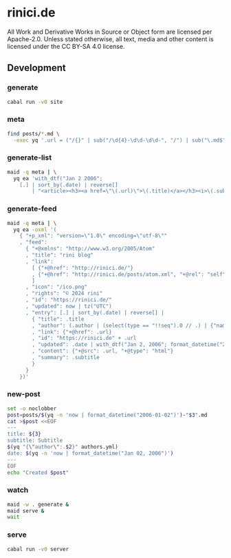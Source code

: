 # rinici.de

All Work and Derivative Works in Source or Object form are licensed per Apache-2.0. Unless stated
otherwise, all text, media and other content is licensed under the CC BY-SA 4.0 license.

## Development

<!-- maid-tasks -->

### generate

```sh
cabal run -v0 site
```

### meta

```sh
find posts/*.md \
  -exec yq '.url = ("/{}" | sub("/\d{4}-\d\d-\d\d-", "/") | sub("\.md$", ""))' -f extract '{}' ';'
```

### generate-list

```sh
maid -q meta | \
  yq ea 'with_dtf("Jan 2 2006";
    [.] | sort_by(.date) | reverse[]
        | "<article><h3><a href=\"\(.url)\">\(.title)</a></h3><i>\(.subtitle)</i><br>\(.date)</article>")'
```

### generate-feed

```sh
maid -q meta | \
  yq ea -oxml '(
    { "+p_xml": "version=\"1.0\" encoding=\"utf-8\""
    , "feed":
      { "+@xmlns": "http://www.w3.org/2005/Atom"
      , "title": "rini blog"
      , "link":
        [ {"+@href": "http://rinici.de/"}
        , {"+@href": "http://rinici.de/posts/atom.xml", "+@rel": "self"}
        ]
      , "icon": "/ico.png"
      , "rights": "© 2024 rini"
      , "id": "https://rinici.de/"
      , "updated": now | tz("UTC")
      , "entry": [.] | sort_by(.date) | reverse[] |
        { "title": .title
        , "author": (.author | (select(type == "!!seq").0 // .) | {"name": .name, "uri": .url})
        , "link": {"+@href": .url}
        , "id": "https://rinici.de" + .url
        , "updated": .date | with_dtf("Jan 2, 2006"; format_datetime("2006-01-02T15:04:05Z07:00"))
        , "content": {"+@src": .url, "+@type": "html"}
        , "summary": .subtitle
        }
      }
    })'
```

### new-post

```sh
set -o noclobber
post=posts/$(yq -n 'now | format_datetime("2006-01-02")')-"$3".md
cat >$post <<EOF
---
title: ${3}
subtitle: Subtitle
$(yq "{\"author\":.$2}" authors.yml)
date: $(yq -n 'now | format_datetime("Jan 02, 2006")')
---
EOF
echo "Created $post"
```

### watch

```sh
maid -w . generate &
maid serve &
wait
```

### serve

```sh
cabal run -v0 server
```
